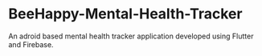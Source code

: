 # BeeHappy-Mental-Health-Tracker
An adroid based mental health tracker application developed using Flutter and Firebase.
